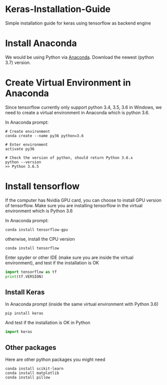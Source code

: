 # Keras-Installation-Guide
Simple installation guide for keras using tensorflow as backend engine

# Install Anaconda
We would be using Python via [Anaconda](https://www.anaconda.com/download/). Download the newest (python 3.7) version.

# Create Virtual Environment in Anaconda
Since tensorflow currently only support python 3.4, 3.5, 3.6 in Windows, we need to create a virtual environment in Anaconda which is python 3.6.

In Anaconda prompt:
```
# Create environment
conda create --name py36 python=3.6

# Enter environment
activate py36

# Check the version of python, should return Python 3.6.x
python --version
>> Python 3.6.5
```

# Install tensorflow
If the computer has Nvidia GPU card, you can choose to install GPU version of tensorflow. Make sure you are installing tensorflow in the virtual environment which is Python 3.6

In Anaconda prompt:
```
conda install tensorflow-gpu
```
otherwise, install the CPU version
```
conda install tensorflow
```
Enter spyder or other IDE (make sure you are inside the virtual environment), and test if the installation is OK
```python
import tensorflow as tf
print(tf.VERSION)
```

## Install Keras
In Anaconda prompt (inside the same virtual environment with Python 3.6)
```
pip install keras
```
And test if the installation is OK in Python
```python
import keras
```

## Other packages
Here are other python packages you might need
```
conda install scikit-learn
conda install matplotlib
conda install pillow
```
